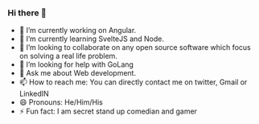 ### Hi there 👋

- 🔭 I’m currently working on Angular.
- 🌱 I’m currently learning SvelteJS and Node.
- 👯 I’m looking to collaborate on any open source software which focus on solving a real life problem.
- 🤔 I’m looking for help with GoLang
- 💬 Ask me about Web development.
- 📫 How to reach me: You can directly contact me on twitter, Gmail or LinkedIN
- 😄 Pronouns: He/Him/His
- ⚡ Fun fact: I am secret stand up comedian and gamer
